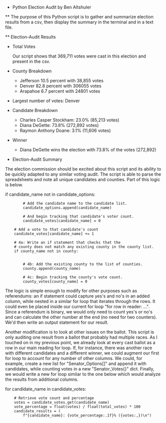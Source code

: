 * Python Election Audit by Ben Altshuler

** The purpose of this Python script is to gather and summarize election results from a csv, then display the summary in the terminal and in a text file.

** Election-Audit Results
- Total Votes

    Our script shows that 369,711 votes were cast in this election and present in the csv. 

- County Breakdown  
    - Jefferson 10.5 percent with 38,855 votes  
    - Denver 82.8 percent with 306055 votes
    - Arapahoe 6.7 percent with 24801 votes

- Largest number of votes: Denver

- Candidate Breakdown
    - Charles Casper Stockham: 23.0% (85,213 votes)
    - Diana DeGette: 73.8% (272,892 votes)
    - Raymon Anthony Doane: 3.1% (11,606 votes)

- Winner
    - Diana DeGette wins the election with 73.8% of the votes (272,892)

* Election-Audit Summary

The election commission should be excited about this script and its ability to be quickly adapted to any similar voting audit. The script is able to parse the spreadsheets and note all unique candidates and counties. Part of this logic is below. 

if candidate_name not in candidate_options:

            # Add the candidate name to the candidate list.
            candidate_options.append(candidate_name)

            # And begin tracking that candidate's voter count.
            candidate_votes[candidate_name] = 0

        # Add a vote to that candidate's count
        candidate_votes[candidate_name] += 1

        # 4a: Write an if statement that checks that the
        # county does not match any existing county in the county list.
        if county_name not in county:


            # 4b: Add the existing county to the list of counties.
            county.append(county_name)

            # 4c: Begin tracking the county's vote count.
            county_votes[county_name] = 0
            
The logic is simple enough to modify for other purposes such as referendums: an if statement could capture yes's and no's in an added column, while nested in a similar for loop that iterates through the rows. It could even be placed inside our current for loop "for row in reader: ...". Since a referendum is binary, we would only need to count yes's or no's and can calculate the other number at the end (no need for two counters). We'd then write an output statement for our result. 

Another modification is to look at other issues on the ballot. This script is only auditing one result from a ballot that probably had multiple races. As I touched on in my previous point, we already look at every cast ballot as a row in our main reading for loop. If, for instance, there was another race with different candidates and a different winner, we could augment our first for loop to account for any number of other columns. We could, for example, create a new list for "Senator_Options[]" and append it with candidates, while counting votes in a new "Senator_Votes{}" dict. Finally, we would write a new for loop similar to the one below which would analyze the results from additional columns. 

for candidate_name in candidate_votes:

        # Retrieve vote count and percentage
        votes = candidate_votes.get(candidate_name)
        vote_percentage = float(votes) / float(total_votes) * 100
        candidate_results = (
            f"{candidate_name}: {vote_percentage:.1f}% ({votes:,})\n")
